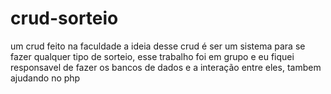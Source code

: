 # crud-sorteio
um crud feito na faculdade
a ideia desse crud é ser um sistema para se fazer qualquer tipo de sorteio, esse trabalho foi em grupo e eu fiquei responsavel de fazer os bancos de dados e a interação entre eles, tambem ajudando no php
